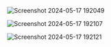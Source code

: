 ![Screenshot 2024-05-17 192049](https://github.com/ROB6665/SQL/assets/121626867/3aec0d7b-4fcb-4c1f-9c78-4803e95fea0e)

![Screenshot 2024-05-17 192107](https://github.com/ROB6665/SQL/assets/121626867/c38f440c-9aab-43e4-8c84-bce59bf22886)

![Screenshot 2024-05-17 192121](https://github.com/ROB6665/SQL/assets/121626867/b2a7e97c-d10a-4f76-852c-1d10a8ce323c)




